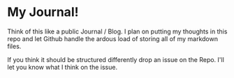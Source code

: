 # My Journal!

Think of this like a public Journal / Blog. I plan on putting my thoughts in this repo and let Github handle the ardous load of storing all of my markdown files.

If you think it should be structured differently drop an issue on the Repo. I'll let you know what I think on the issue.